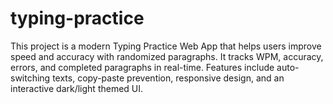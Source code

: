 # typing-practice
This project is a modern Typing Practice Web App that helps users improve speed and accuracy with randomized paragraphs. It tracks WPM, accuracy, errors, and completed paragraphs in real-time. Features include auto-switching texts, copy-paste prevention, responsive design, and an interactive dark/light themed UI.
